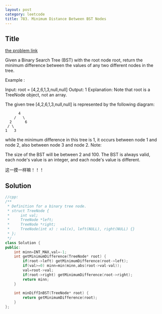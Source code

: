 ```yaml
---
layout: post
category: leetcode
title: 783. Minimum Distance Between BST Nodes
---
```

## Title
[the problem link](https://leetcode.com/problems/minimum-distance-between-bst-nodes/description/)

Given a Binary Search Tree (BST) with the root node root, return the minimum difference between the values of any two different nodes in the tree.

Example :

Input: root = [4,2,6,1,3,null,null]
Output: 1
Explanation:
Note that root is a TreeNode object, not an array.

The given tree [4,2,6,1,3,null,null] is represented by the following diagram:

          4
        /   \
      2      6
     / \    
    1   3  

while the minimum difference in this tree is 1, it occurs between node 1 and node 2, also between node 3 and node 2.
Note:

The size of the BST will be between 2 and 100.
The BST is always valid, each node's value is an integer, and each node's value is different.

这一摸一样嘛！！！

## Solution
```c++
//cpp:
/**
 * Definition for a binary tree node.
 * struct TreeNode {
 *     int val;
 *     TreeNode *left;
 *     TreeNode *right;
 *     TreeNode(int x) : val(x), left(NULL), right(NULL) {}
 * };
 */
class Solution {
public:
    int minn=INT_MAX,val=-1;
    int getMinimumDifference(TreeNode* root) {
        if(root->left) getMinimumDifference(root->left);
        if(val>=0) minn=min(minn,abs(root->val-val));
        val=root->val;
        if(root->right) getMinimumDifference(root->right);
        return minn;
    }
    
    int minDiffInBST(TreeNode* root) {
        return getMinimumDifference(root);
    }
};
```
